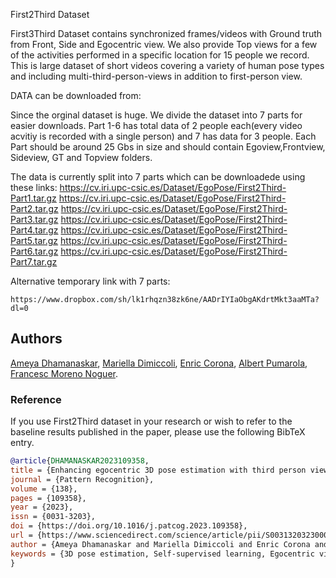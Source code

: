 First2Third Dataset

First3Third Dataset contains synchronized frames/videos with Ground truth from Front, Side and Egocentric view. We also provide Top views for a few of the activities performed in a specific location for 15 people we record.  This is large dataset of short videos covering a variety of human pose types and including multi-third-person-views in addition to first-person view.

DATA can be downloaded from:

Since the orginal dataset is huge. We divide the dataset into 7 parts for easier downloads.  Part 1-6 has total data of 2 people each(every video acvitiy is recorded with a single person) and 7 has data for 3 people. Each Part should be around 25 Gbs in size and should contain Egoview,Frontview, Sideview, GT and Topview folders.

The data is currently split into 7 parts which can be downloadede using these links:
 https://cv.iri.upc-csic.es/Dataset/EgoPose/First2Third-Part1.tar.gz
 https://cv.iri.upc-csic.es/Dataset/EgoPose/First2Third-Part2.tar.gz
 https://cv.iri.upc-csic.es/Dataset/EgoPose/First2Third-Part3.tar.gz
 https://cv.iri.upc-csic.es/Dataset/EgoPose/First2Third-Part4.tar.gz
 https://cv.iri.upc-csic.es/Dataset/EgoPose/First2Third-Part5.tar.gz
 https://cv.iri.upc-csic.es/Dataset/EgoPose/First2Third-Part6.tar.gz
 https://cv.iri.upc-csic.es/Dataset/EgoPose/First2Third-Part7.tar.gz

 Alternative temporary link with 7 parts:
 ```
https://www.dropbox.com/sh/lk1rhqzn38zk6ne/AADrIYIaObgAKdrtMkt3aaMTa?dl=0
 ```

## Authors
[Ameya Dhamanaskar](https://nudlesoup.github.io/), [Mariella Dimiccoli](https://www.iri.upc.edu/people/mdimiccoli/), [Enric Corona](https://www.iri.upc.edu/people/ecorona/), [Albert Pumarola](https://www.albertpumarola.com/), [Francesc Moreno Noguer](http://www.iri.upc.edu/people/fmoreno/).

### Reference
If you use First2Third dataset in your research or wish to refer to the baseline results published in the paper, please use the following BibTeX entry.

```BibTeX
@article{DHAMANASKAR2023109358,
title = {Enhancing egocentric 3D pose estimation with third person views},
journal = {Pattern Recognition},
volume = {138},
pages = {109358},
year = {2023},
issn = {0031-3203},
doi = {https://doi.org/10.1016/j.patcog.2023.109358},
url = {https://www.sciencedirect.com/science/article/pii/S0031320323000596},
author = {Ameya Dhamanaskar and Mariella Dimiccoli and Enric Corona and Albert Pumarola and Francesc Moreno-Noguer},
keywords = {3D pose estimation, Self-supervised learning, Egocentric vision}
}
```
